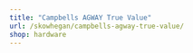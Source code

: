 ```yaml
---
title: "Campbells AGWAY True Value"
url: /skowhegan/campbells-agway-true-value/
shop: hardware
---
```

